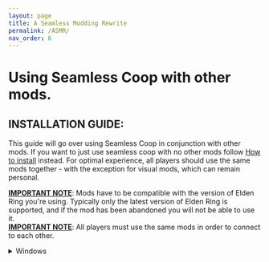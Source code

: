 ```yaml
---
layout: page
title: A Seamless Modding Rewrite
permalink: /ASMR/
nav_order: 6
---
```




# Using Seamless Coop with other mods.

## INSTALLATION GUIDE:  
This guide will go over using Seamless Coop in conjunction with other mods. If you want to just use seamless coop with no other mods follow [How to install](https://ersc-docs.github.io/how-to-install-and-update/) instead.
For optimal experience, all players should use the same mods together - with the exception for visual mods, which can remain personal.

 <u><b>IMPORTANT NOTE</b></u>: Mods have to be compatible with the version of Elden Ring you're using. Typically only the latest version of Elden Ring is supported, and if the mod has been abandoned you will not be able to use it.  
 <u><b>IMPORTANT NOTE</b></u>: All players must use the same mods in order to connect to each other.

<details markdown="block">
  <summary>Windows</summary>


> <b><u>NOTE</u></b>: This guide was written with file extensions **ENABLED**. If some file names do not match what you're seeing, please turn this setting on in File Explorer:  
> <a href="https://i.imgur.com/sBU3kWt.png"><img src="https://i.imgur.com/sBU3kWt.png" width="600"></a>
>
>
>
>
>
> A guide on how to setup Seamless Coop with ModEngine 2 + other mods. 
>
> **Required**
>
> You MUST launch Seamless Coop with either the launcher or ModEngine2. DLL injectors like Elden Mod Loader and Lazy Loader won't work.


## Files you need
Seamless Coop and ModEngine2.

Make sure that you have:
- [ModEngine2](https://github.com/soulsmods/ModEngine2/releases/latest)
- [Seamless Coop](https://www.nexusmods.com/eldenring/mods/510)

## Setup 


<details markdown="block">
  <summary>1. Where to put the files.</summary>

> 1.1 Extract `Mod Engine 2` using your prefered file archiver. Like [7zip](https://www.7-zip.org/download.html) as an example.
>
> ![image](https://github.com/ersc-docs/ersc-docs.github.io/assets/174225858/ef067a95-3968-4e70-8c7e-5fb42b88802d)
>
> 1.2 Rename the folder `ModEngine-2.1.0.0-win64` into `ME2`
>
> ![image](https://github.com/ersc-docs/ersc-docs.github.io/assets/174225858/5687de17-a960-4d45-b0e7-7251f8cc4107)
>
> 1.3 Place the `ME2` folder into your `Game` folder. 
>
> ![image](https://github.com/ersc-docs/ersc-docs.github.io/assets/174225858/5687de17-a960-4d45-b0e7-7251f8cc4107)

<details markdown="block">
  <summary>Where is my Game folder</summary>

> *Browser local files in steam.*
>
> 1. Open Steam
> 2. Right click `Elden Ring`
> 3. Go down to `Manage`
> 4. Click on `Browser local files`
> 
> ![image](https://github.com/ersc-docs/ersc-docs.github.io/assets/174225858/4ec7754c-956a-4699-b53f-e458deb91ad1)
>
> This will open your `Elden Ring` folder and inside it is the `Game` Folder. 
> 
> You can pin the `Game` folder to `Quick acces` by right clicking the `Game` folder -> `Pin to Quick acces`. Which will make it available in the left side of the file explorer under Quick acces.
>
> ![image](https://github.com/ersc-docs/ersc-docs.github.io/assets/174225858/50750f3b-2030-4248-ad9a-a225a44ab415)

</details>

> 1.4 Go back to where your `Seamless Co-op v1.x.x.zip` is located and extract it as well.
> 
> 1.5 Open the `Seamless Co-op v1.x.x` folder and inside you should see a `SeamlessCoop` folder and a `ersc_launcher.exe`
> 
> 1.6 Place the `SeamlessCoop` folder into the `ME2` folder that is in your `Game` folder.
>
> ![image](https://github.com/ersc-docs/ersc-docs.github.io/assets/174225858/e79276d1-956b-499d-8ea5-2296a8c663cf)
>
> 1.7 You can now delete the files unrelated to `Elden Ring` from the `ME2` Folder. They are `config_armoredcore6.toml`, `config_darksouls3.toml`, `launchmod_darksouls3.bat` and `launchmod_armoredcore6.bat`
>
> ![image](https://github.com/ersc-docs/ersc-docs.github.io/assets/174225858/ae2278af-4cce-4ee7-ad0c-8425a0a34774)

</details>

<details markdown="block">
  <summary>2. Set a Password and configure the ersc_settings.ini</summary>

> 2.1 Open your `SeamlessCoop` folder in your `ME2` folder. 
> 
> 2.2 Open the `ersc_settings.ini` file with text editor of choise.
> 
> 2.3 Change the settings to your/your groups liking and set a password.

```
[GAMEPLAY]

; Invaders are other players that will join your world uninvited and try to kill you and your party.  0=FALSE  1=TRUE
allow_invaders = 1

; Debuffs (Rot Essence) will be acquired when you die, and will only be cured when you sit at a bonfire.  0=FALSE  1=TRUE
death_debuffs = 1

; Spirit summons can aid you in multiplayer.  0=FALSE  1=TRUE
allow_summons = 1

; 0 = Normal | 1 = None | 2 = Display player ping | 3 = Display player soul level | 4 = Display player death count
overhead_player_display = 0


[SCALING]

; Amount of enemy health (%) per player for each enemy. (Default: 35 = 35% more enemy health per player)
enemy_health_scaling = 35

; Amount of enemy damage (%) per player for each enemy. (Default: 0 = 0% more enemy damage per player)
enemy_damage_scaling = 0

; Amount of enemy posture absorption (%) per player for each enemy. (Default: 15 = 15% more per player)
enemy_posture_scaling = 15

; Amount of boss health (%) per player for bosses. (Default: 100 = 100% more boss health per player)
boss_health_scaling = 100

; Amount of enemy damage (%) per player for bosses. (Default: 0 = 0% more enemy damage towards players, per player)
boss_damage_scaling = 0

; Amount of boss posture absorption (%) per player for bosses. (Default: 20 = 20% more boss posture per player)
boss_posture_scaling = 20

[PASSWORD]

; Session password
cooppassword = I Made A Password

[SAVE]

;Your save file extension (in the vanilla game this is .sl2). Use any alphanumeric characters (limit = 120)
save_file_extension = co2

[LANGUAGE]

;Leave this blank unless you want to load a custom locale file. The mod will default to your game language.
mod_language_override = 
```

> 2.4 When you are done `Save` the changes.
> 
> <b>Note:</b> Host's `ersc_settings.ini` determins the worlds `Scaling`, `Player Invasions`, `Rot` and `Spirit Summons`.
> 
> <b>Note2:</b> You need to set the password in this location, When you are using `Mod Engine 2` to launch the game.
> 
> <b>Optional</b> You can change the save file extension you use for a save depending on what mods you use.

```
[SAVE]

;Your save file extension (in the vanilla game this is .sl2). Use any alphanumeric characters (limit = 120)
save_file_extension = `co2`
```

> Change where it says `co2` into as an example `Moddedco2`, then make a copy of your `ER0000.co2` file and rename the copy into `ER0000.Moddedco2`. 
> This will separate Seamless Coop only saves and saves using other mods so you dont accidently open them up and lose a lot of modded items on those characters.

</details>

<details markdown="block">
  <summary>3. Setting up Mod Engine 2</summary>

> 3.1 Open your `ME2` folder. 
> 
> 3.2 Open the `config_eldenring.toml` with your prefered text editor.
> 
> 3.3 Copy and paste `external_dlls = [ "SeamlessCoop/ersc.dll" ]` into your `config_eldenring.toml` in the location shown below. 

```
# Global mod engine configuration
[modengine]
# If set to true the debug console will appear while the game is running
debug = false

# List of files that will be loaded into the game as DLL mods.
# Absolute paths to mods are supported but must use '\\' to separate path items. For example, if your mod is at E:\coolstuff\coolmod.dll, you must enter
# the path in the config as "E:\\coolstuff\\coolmod.dll".
# If there's no drive specifier (C:, D:, etc), the path is relative to where the launcher is located. For example, having the path as "mod.dll" will tell
# Mod Engine 2 to look for the directory mod inside the Mod Engine 2 directory with the launcher.
#
# Multiple mods must be separated with commas. For example if you have 3 mods, you will have something like the following:
# external_dlls = [ "coolmod.dll", "D:\\nicemods\\nicemod.dll", "sosofolder\sosomod.dll" ]
external_dlls = [ "SeamlessCoop/ersc.dll" ]

# Mod loader configuration
[extension.mod_loader]
enabled = true

# Not currently supported for Elden Ring
loose_params = false

# List of directories that contain modded files in order of prioritization. Inside each specified mod directory must have the game
# assets in Fromsoft's asset structure. I.e. if you mod parts/something.partsbnd.dcx, the modded version must be at mod/parts/something.partsbnd.dcx.
# Absolute paths to mods are supported but must use '\\' to separate path items. For example, if your mod is at E:\coolstuff\coolmod, you must enter
# the path in the config as "E:\\coolstuff\\coolmod".
# If there's no drive specifier (C:, D:, etc), the path is relative to where the launcher is located. For example, having the path as "mod" will tell
# modengine 2 to look for the directory mod inside the mod engine 2 directory with the launcher.
#
# Multiple mods must be separated with commas. For example if you have 3 mods, you will have something like the following:
# mods = [
#    { enabled = true, name = "coolmod", path = "mod1" },
#    { enabled = true, name = "nicemod", path = "mod2" },
#    { enabled = true, name = "sosomod", path = "mod3" }
# ]
# Note that modengine 2 currently has no way to resolve conflicting files including regulation.bin, and thus the mod with the highest priority
# will have the modded file be loaded in the case of conflict. Some support for merging of params and potentially other assets is considered for
# a future release.
mods = [
{ enabled = true, name = "default", path = "mod"}

]

# When enabled, scylly hide will be injected into the game. This allows for antidebug measures in the game to be bypassed so that you can attach
# debuggers such as Cheat Engine, x64dbg, windbg, etc to the game without as much trouble. If you're not reverse engineering the game, this option
# is probably not for you.
[extension.scylla_hide]
enabled = false
```

> 3.4 Save the changes.

</details>


<details markdown="block">
  <summary>4. Adding aditional mods.</summary>

<b><u> MAKE SURE TO READ THE DESCRIPTION AND/OR READ ME OF MODS YOU WANT TO USE </u></b> 

<details markdown="block">
  <summary>What is the difference between what's refered to as file based mods and .dll mods?</summary>

> `File based` mods are mods that would have to replace game file to function, which we get around by using `Mod Engein 2` to launch the game. 
> This means that if you are using 2 mods that are file based they may replace eachothers files which can and most likely will cause issues.
> 
> 
> `.dll` mods are mods that need to be injected into the game to function and would not replace game files.
</details>

<details markdown="block">
  <summary>How do I know if it's a file based mod or a .dll mod?</summary>

> `File based` mods are usually overhauls like Clever's moveset packs, Convergence and Elden Ring Reforged or something like a armor replacer but can also be simple edits to the `regulation.bin`. 
> Big overhauls will sometimes come bundled with `.dll` mods and `Mod Engine 2`.
> 
> `.dll` mods will generally speaking only have a .dll file, a config file aka a .ini file. The .ini file may be in a folder sometimes. The can also come with it's own .exe file like Seamless Coop.
> 
> You can `preview` what files a mod has on NexusMods before downloading by going to the mods `file` page and click on `Preview file contents`. 

</details>

<details markdown="block">
  <summary>My mod is a file based mod.</summary>

> <b>Will be using Clever's moveset modpack to demonstrate since it comes with no additional `.dll` mods or `Mod Engine 2`</b>
> 
> 1. Open the zip file you have downloaded with prefered file archiver. by selecting open archive or double left clicking.
> 
>![image](https://github.com/ersc-docs/ersc-docs.github.io/assets/174225858/b9ffedb1-c36f-4c47-b934-2f62d007c7df)
> 
> 2. Open your file exploerer and go to the `ME2` folder in your `Game` folder.
> 
> 3. Open the `mod` folder. Which should at this point be empty.
> 
> 4. Drag and drop the files from the mod into the `mod` folder.
> 
> ![image](https://github.com/ersc-docs/ersc-docs.github.io/assets/174225858/61b427ec-560a-49de-8657-3357f20cebe9)
> 
> 5. The mod is now installed.
> 
> <b><u>NOTE:</u></b> You can only have one `regulation.bin` mod at a time. Aka mods that come with a `regulation.bin` file.
> 
> <b><u>NOTE2:</u></b> Only you will see the texture and modle modifications you are using. If you are using `parts` mods like armor and weapon mods and you want it to be shown on the other players in your session when they wear this equipment.
> Make sure that the `parts` files in your `parts` folder come with a regular version and a `_l` version. (`l` is a lowercase `L`)
>
> ![image](https://github.com/ersc-docs/ersc-docs.github.io/assets/174225858/d436a59f-031e-46fa-b923-cb6067f729c9)
> 
> If they do not then make a copy and rename it.
> 
> Example:
> `wp_a_0120.partsbnd.dcx`'s copy would be renamed into `wp_a_0120_l.partsbnd.dcx`

</details>

<details markdown="block">
  <summary>My mod is a .dll mod.</summary>

> You can use `Mod Engine 2` or `Elden Ring Mod Loader` for `.ddl` mods.
> 
> Some `.dll` mods needs to be last in `Mod Engine 2` for them to work. Some will only work with `Elden Ring Mod Loader`.
> 
> <b>If the `.dll` mod you are using is giving a Error saying "Could not find signature!" try loading it last in `Mod Engine 2` or try using `Elden Ring Mod Loader` and making a load order in . It could also mean that the mod is outdated</b>

<details markdown="block">
<summary>Using `Mod Engine 2`</summary>

> 1. Download what ever .dll mod you want to use. I.ll be using the Posture bar mod as an example.
> 
> 2. Open the downloaded zip and navigate to where you see it's `.dll` file. 
> 
>![image](https://github.com/ersc-docs/ersc-docs.github.io/assets/174225858/1acd630c-6d23-4843-81e6-34630f528264)
> 
> 3. Go to your `ME2` folder in your `Game` folder.
> 
> 4. Make a new folder and name it into `dllMods`. (You can name the folder to whatever you want, if you do replace `ddMods` with what ever you named the folder into)
> 
>![image](https://github.com/ersc-docs/ersc-docs.github.io/assets/174225858/30b9991b-4d33-4797-a276-ac54d079468b)
> 
> 5. Drag and drop the `.dll` mods content into the `dllMods` folder.
> 
>![image](https://github.com/ersc-docs/ersc-docs.github.io/assets/174225858/10820f1a-17bc-4b19-8b0a-5bbae3132854)
> 
> 6. Go back into your `ME2` folder and open the `config_eldenring.toml`
> 
> 7. Add the `.dll` mods `.dll` file into the config where you added Seamless Coop in a previous step. Separate the `.dll` mods you are using with a `,`.

```
# Global mod engine configuration
[modengine]
# If set to true the debug console will appear while the game is running
debug = false

# List of files that will be loaded into the game as DLL mods.
# Absolute paths to mods are supported but must use '\\' to separate path items. For example, if your mod is at E:\coolstuff\coolmod.dll, you must enter
# the path in the config as "E:\\coolstuff\\coolmod.dll".
# If there's no drive specifier (C:, D:, etc), the path is relative to where the launcher is located. For example, having the path as "mod.dll" will tell
# Mod Engine 2 to look for the directory mod inside the Mod Engine 2 directory with the launcher.
#
# Multiple mods must be separated with commas. For example if you have 3 mods, you will have something like the following:
# external_dlls = [ "coolmod.dll", "D:\\nicemods\\nicemod.dll", "sosofolder\sosomod.dll" ]
<bexternal_dlls = ["SeamlessCoop/ersc.dll", "dllMods/PostureBarMod.dll"]

# Mod loader configuration
[extension.mod_loader]
enabled = true

# Not currently supported for Elden Ring
loose_params = false

# List of directories that contain modded files in order of prioritization. Inside each specified mod directory must have the game
# assets in Fromsoft's asset structure. I.e. if you mod parts/something.partsbnd.dcx, the modded version must be at mod/parts/something.partsbnd.dcx.
# Absolute paths to mods are supported but must use '\\' to separate path items. For example, if your mod is at E:\coolstuff\coolmod, you must enter
# the path in the config as "E:\\coolstuff\\coolmod".
# If there's no drive specifier (C:, D:, etc), the path is relative to where the launcher is located. For example, having the path as "mod" will tell
# Mod Engine 2 to look for the directory mod inside the Mod Engine 2 directory with the launcher.
#
# Multiple mods must be separated with commas. For example if you have 3 mods, you will have something like the following:
# mods = [
#    { enabled = true, name = "coolmod", path = "mod1" },
#    { enabled = true, name = "nicemod", path = "mod2" },
#    { enabled = true, name = "sosomod", path = "mod3" }
# ]
# Note that modengine 2 currently has no way to resolve conflicting files including regulation.bin, and thus the mod with the highest priority
# will have the modded file be loaded in the case of conflict. Some support for merging of params and potentially other assets is considered for
# a future release.
mods = [
{ enabled = true, name = "default", path = "mod" }
]

# When enabled, scylla hide will be injected into the game. This allows for antidebug measures in the game to be bypassed so that you can attach
# debuggers such as Cheat Engine, x64dbg, windbg, etc to the game without as much trouble. If you're not reverse engineering the game, this option
# is probably not for you.
[extension.scylla_hide]
enabled = false
```
> 
> 8. do the same for all `.dll` mods you want to use.
> 
> 9. Save the changes when you are done.

</details>

<details markdown="block">
  <summary>Using Mod Loader</summary>

> Some `.dll` mods may require `Elden Ring Mod Loader` to load properly.
> 
> <b>THIS WILL MAKE YOU UNABLE TO LAUNCH VANILLA ELDEN RING IN OFFLINE MODE. UNLESS YOU RENAME `dinput8.dll` INTO `_dinput8.dll`.
> 
> 1. Download [Elden Ring Mod Loader](https://www.nexusmods.com/eldenring/mods/117)
> 
> 2. Open the zip file you downloaded and drag and drop it's content into the `Game` folder. 
> 
>![image](https://github.com/ersc-docs/ersc-docs.github.io/assets/174225858/64a510d5-4695-4946-9dd9-74cb0a77dec5)
> 
> 3. Download whatever `.dll` mod you want to use. I.ll be using the Posture bar mod as an example.
> 
> 4. Open the zip and navigate to where you can see the `.dll` file. Then drag and drop it's content into the `mods` folder located in your `Game` folder. 
> 
>![image](https://github.com/ersc-docs/ersc-docs.github.io/assets/174225858/fe2bf108-3377-4337-b4e1-a77a108b5cdd)
> 
> 5. Go back into your `Game` folder
> 
> 6. Open `Elden Ring Mod Loader`'s `mod_loader_config.ini` file.
> 
> 7. Add the mods you have installed to your load order. Lowest number has highest load priority. Increase the load delay if some `.dll` mods fail to load properly.
> 

```
[modloader]
load_delay = 5000
show_terminal = 0

[loadorder]
PostureBarMod.dll.dll = 1
```

> 8. Save the changes when you are done.

</details>

</details>

<details markdown="block">
  <summary>I want to use a randomizer</summary>

> 1. Download [Elden Ring Item Randomizer]()
>
> 2. Open the zip file you downloaded with your prefered file archiver.
>
> 3. Drag and drop the `randomizer` folder into your `ME2` folder located in your `Game` folder.
>
> ![image](https://github.com/ersc-docs/ersc-docs.github.io/assets/174225858/6744e648-8425-4d3d-ba37-c5e0b81cf256)
>
> 4. Open the `randomizer` folder and run the `EldenRingRandomizer.exe`.
>
> ![image](https://github.com/ersc-docs/ersc-docs.github.io/assets/174225858/1077db6e-6c5f-4bea-80fd-fb15e4aa9853)
>
> 5. In the Randomizer window click on `Select game exe`
>
> ![image](https://github.com/ersc-docs/ersc-docs.github.io/assets/174225858/79ee827b-822c-4b02-997a-bdbdc5fb3763)
>
> 6. Navigate to your `Game` folder, select the `eldenring.exe` and press `Open`.
>
> ![image](https://github.com/ersc-docs/ersc-docs.github.io/assets/174225858/d2dac3bb-f90d-411b-b087-a7e3af1e65f4)
>
> 7. Change the settings to your likeing in the `Item Randomizer`, `Enemy Randomizer` and `Misc Options` tabs. 
>
> 8. If you want to use the Randomizer with other `file based` mods you can click on `Merge other mod`.
>
> <b>NOTE:</b> Trying to use Randomizers merge option with mods that make map edits can cause the randmizer to fail to randomize and spit out an error.
>
> 9. In the pop up select the option that suites your needs but easiest is to just click `Select mod directory to merge`.
>
> ![image](https://github.com/ersc-docs/ersc-docs.github.io/assets/174225858/405aee65-af84-4bad-8aa4-6b795b0497b6)
>
> 10. Navigate to the `ME2` folder and click on the `mod` folder and then click on `Select Folder`.
>
> ![image](https://github.com/ersc-docs/ersc-docs.github.io/assets/174225858/7f5186e7-d4d5-40e5-8914-cb4a3b419916)
>
> 11. When you feel happy with your options click `Randomize items and enemies` and wait for the randomizer to finish. If you uncheck a tab the `Randomize` button will reflect this.
>
> 
> 12. Uppon a succesful Randomization the Randomizer will say Done in green at the bottom.
>
> ![image](https://github.com/ersc-docs/ersc-docs.github.io/assets/174225858/7a68777a-b287-4f38-8f7e-e7bca17210ec)
<
> 13. Close the Randomizer window and go back into your `ME2` folder and open the `config_eldenring.toml`.
>
> 14. At the botton find the line `{ enabled = true, name = "default", path = "mod" }`
>
> 15. Add a `,` to the end of this line like so `{ enabled = true, name = "default", path = "mod" },`
>
> 16. Copy the line and paste it in the line below and change where it says `"mod"` into `"randomizer"`
>
> It should look like this.

```
# Note that modengine 2 currently has no way to resolve conflicting files including regulation.bin, and thus the mod with the highest priority
# will have the modded file be loaded in the case of conflict. Some support for merging of params and potentially other assets is considered for
# a future release.
mods = [
    { enabled = true, name = "default", path = "mod" },
	  { enabled = true, name = "default", path = "randomizer" },
]

# When enabled, scylla hide will be injected into the game. This allows for antidebug measures in the game to be bypassed so that you can attach
# debuggers such as Cheat Engine, x64dbg, windbg, etc to the game without as much trouble. If you're not reverse engineering the game, this option
# is probably not for you.
[extension.scylla_hide]
enabled = false
```

> <b>NOTE:</b> If you do not want to use the randomizer anymore or just disable it for the moment you can add a `#` to the beginig of the line and `Mod Engine 2` will skip launching it    

![image](https://github.com/ersc-docs/ersc-docs.github.io/assets/174225858/f2920cb1-7f18-4b69-9d75-e5bd37b73770)

> 17. Save the changes.

</details>

</details>

<details markdown="block">
  <summary>5. Launching the game</summary>

> 5.1 Open your `ME2` folder located in your `Game` folder.
> 
> 5.2 Launch the game with the `launchmod_eldenring.bat`
>
> ![image](https://github.com/ersc-docs/ersc-docs.github.io/assets/174225858/9bd45726-c29e-478a-9e8e-b77dc64e62dd)

</details>




</details>


